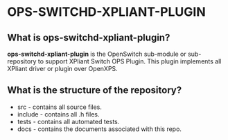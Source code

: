 OPS-SWITCHD-XPLIANT-PLUGIN
======================

What is ops-switchd-xpliant-plugin?
----------------------------------------
**ops-switchd-xpliant-plugin** is the OpenSwitch sub-module or sub-repository 
to support XPliant Switch OPS Plugin. This plugin implements all XPliant driver 
or plugin over OpenXPS.
 
What is the structure of the repository?
----------------------------------------
* src - contains all source files.
* include - contains all .h files.
* tests - contains all automated tests.
* docs - contains the documents associated with this repo.
